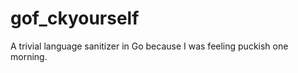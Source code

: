 gof_ckyourself
===============

A trivial language sanitizer in Go because I was feeling puckish one
morning.
